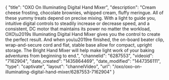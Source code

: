 {
    "title": "OXO On Illuminating Digital Hand Mixer",
    "description": "Cream cheese frosting, chocolate brownies, whipped cream, fluffy meringue. All of these yummy treats depend on precise mixing. With a light to guide you, intuitive digital controls to steadily increase or decrease speed, and a consistent, DC motor that maintains its power no matter the workload, OXO\u2019s Illuminating Digital Hand Mixer gives you the control to create the perfect result. And when you\u2019re finished, the on-board beater clip, wrap-and-secure cord and flat, stable base allow for compact, upright storage. The Bright Hand Mixer will help make light work of your baking adventures from beginning to end.",
    "channelid": "6287553",
    "videoid": "7162904",
    "date_created": "1435864469",
    "date_modified": "1447356111",
    "type": "captivate",
    "layout": "channelVideo",
    "url": "\/oxo\/oxo-on-illuminating-digital-hand-mixer\/6287553-7162904"
}